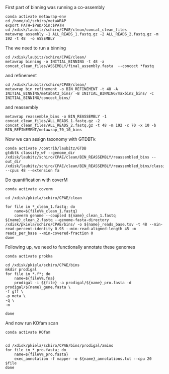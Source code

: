 First part of binning was running a co-assembly
```
conda activate metawrap-env
cd /home/u1/schiro/metaWRAP
export PATH=$PWD/bin:$PATH
cd /xdisk/laubitz/schiro/CPAE/clean/concat_clean_files
metawrap assembly -1 ALL_READS_1.fastq.gz -2 ALL_READS_2.fastq.gz -m 192 -t 48  -o ASSEMBLY

```


The we need to run a binning 
```
cd /xdisk/laubitz/schiro/CPAE/clean/
metawrap binning -o INITIAL_BINNING -t 48 -a concat_clean_files/ASSEMBLY/final_assembly.fasta  --concoct *fastq
```


and refinement
```
cd /xdisk/laubitz/schiro/CPAE/clean/
metawrap bin_refinement -o BIN_REFINEMENT -t 48 -A INITIAL_BINNING/metabat2_bins/ -B INITIAL_BINNING/maxbin2_bins/ -C INITIAL_BINNING/concoct_bins/ 
```
and reassembly
```
metawrap reassemble_bins -o BIN_REASSEMBLY -1 concat_clean_files/ALL_READS_1.fastq.gz -2 concat_clean_files/ALL_READS_2.fastq.gz -t 48 -m 192 -c 70 -x 10 -b BIN_REFINEMENT/metawrap_70_10_bins
```

Now we can assign taxonomy with GTDBTk
```
conda activate /contrib/laubitz/GTDB
gtdbtk classify_wf --genome_dir /xdisk/laubitz/schiro/CPAE/clean/BIN_REASSEMBLY/reassembled_bins --out_dir /xdisk/laubitz/schiro/CPAE/clean/BIN_REASSEMBLY/reassembled_bins/classification --cpus 48 --extension fa
```


Do quantification with coverM

```
conda activate coverm

cd /xdisk/pkiela/schiro/CPAE/clean

for file in *_clean_1.fastq; do
	name=${file%%_clean_1.fastq}
	coverm genome --coupled ${name}_clean_1.fastq ${name}_clean_2.fastq --genome-fasta-directory /xdisk/pkiela/schiro/CPAE/bins/ -o ${name}_reads_base.tsv -t 48 --min-read-percent-identity 0.95 --min-read-aligned-length 45 -m reads_per_base --min-covered-fraction 0
done
```

Following up, we need to functionally annotate these genomes

```
conda activate prokka

cd /xdisk/pkiela/schiro/CPAE/bins
mkdir prodigal
for file in *.f*; do
	name=${file%%.fna}
	prodigal -i ${file} -a prodigal/${name}_pro.fasta -d prodigal/${name}_gene.fasta \
-f gff \
-p meta \
-q \
-m

done

```
And now run KOfam scan

```
conda activate KOfam


cd /xdisk/pkiela/schiro/CPAE/bins/prodigal/amino
for file in *_pro.fasta; do
	name=${file%%_pro.fasta}
	exec_annotation -f mapper -o ${name}_annotations.txt --cpu 20 $file
done



```










